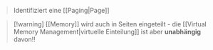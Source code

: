 > Identifiziert eine [[Paging|Page]]

> [!warning] [[Memory]] wird auch in Seiten eingeteilt - die [[Virtual Memory Management|virtuelle Einteilung]] ist aber **unabhängig** davon!!


